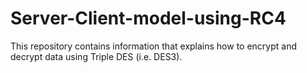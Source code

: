 # Server-Client-model-using-RC4
This repository contains information that explains how to encrypt and decrypt data using Triple DES (i.e. DES3).
